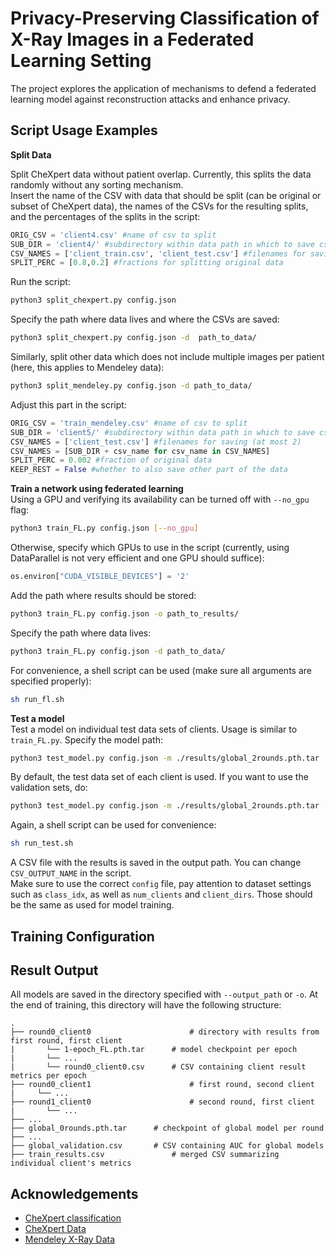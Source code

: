 # Privacy-Preserving Classification of X-Ray Images in a Federated Learning Setting

The project explores the application of mechanisms to defend a federated learning model against reconstruction attacks and enhance privacy.

## Script Usage Examples

**Split Data**  

Split CheXpert data without patient overlap. Currently, this splits the data randomly without any sorting mechanism.  
Insert the name of the CSV with data that should be split (can be original or subset of CheXpert data), the names of the CSVs for the resulting splits, and the percentages of the splits in the script:  
```python
ORIG_CSV = 'client4.csv' #name of csv to split
SUB_DIR = 'client4/' #subdirectory within data path in which to save csv files
CSV_NAMES = ['client_train.csv', 'client_test.csv'] #filenames for saving
SPLIT_PERC = [0.8,0.2] #fractions for splitting original data
```
Run the script:  
```sh
python3 split_chexpert.py config.json
```
Specify the path where data lives and where the CSVs are saved:  
```sh
python3 split_chexpert.py config.json -d  path_to_data/
```
Similarly, split other data which does not include multiple images per patient (here, this applies to Mendeley data):  
```sh
python3 split_mendeley.py config.json -d path_to_data/ 
```
Adjust this part in the script:
```python
ORIG_CSV = 'train_mendeley.csv' #name of csv to split
SUB_DIR = 'client5/' #subdirectory within data path in which to save csv files
CSV_NAMES = ['client_test.csv'] #filenames for saving (at most 2)
CSV_NAMES = [SUB_DIR + csv_name for csv_name in CSV_NAMES]
SPLIT_PERC = 0.002 #fraction of original data
KEEP_REST = False #whether to also save other part of the data
```

**Train a network using federated learning**   
Using a GPU and verifying its availability can be turned off with ```--no_gpu``` flag:   
```sh
python3 train_FL.py config.json [--no_gpu]
```
Otherwise, specify which GPUs to use in the script (currently, using DataParallel is not very efficient and one GPU should suffice):   
```python
os.environ["CUDA_VISIBLE_DEVICES"] = '2'
```
Add the path where results should be stored:   
```sh
python3 train_FL.py config.json -o path_to_results/
```
Specify the path where data lives:
```sh
python3 train_FL.py config.json -d path_to_data/
```
For convenience, a shell script can be used (make sure all arguments are specified properly): 
```sh
sh run_fl.sh
```

**Test a model**  
Test a model on individual test data sets of clients. Usage is similar to ```train_FL.py```. Specify the model path:

```sh
python3 test_model.py config.json -m ./results/global_2rounds.pth.tar
```
By default, the test data set of each client is used. If you want to use the validation sets, do:  
```sh
python3 test_model.py config.json -m ./results/global_2rounds.pth.tar --val
```
Again, a shell script can be used for convenience:  
```sh
sh run_test.sh
```
A CSV file with the results is saved in the output path. You can change ```CSV_OUTPUT_NAME``` in the script.  
Make sure to use the correct ```config``` file, pay attention to dataset settings such as ```class_idx```, as well as ```num_clients``` and ```client_dirs```. Those should be the same as used for model training.

## Training Configuration

## Result Output

All models are saved in the directory specified with ```--output_path``` or ```-o```.  At the end of training, this directory will have the following structure:  

```
.
├── round0_client0 						# directory with results from first round, first client
|		└── 1-epoch_FL.pth.tar 		# model checkpoint per epoch
|		└── ...
|		└── round0_client0.csv 		# CSV containing client result metrics per epoch
├── round0_client1 						# first round, second client
|	  └── ...
├──	round1_client0 						# second round, first client
|		└── ...
├── ...
├── global_0rounds.pth.tar 		# checkpoint of global model per round
├── ...
├── global_validation.csv 		# CSV containing AUC for global models
├── train_results.csv 				# merged CSV summarizing individual client's metrics
```


## Acknowledgements

* [CheXpert classification](https://github.com/Stomper10/CheXpert)
* [CheXpert Data](https://stanfordmlgroup.github.io/competitions/chexpert/)
* [Mendeley X-Ray Data](https://data.mendeley.com/datasets/rscbjbr9sj/3)
